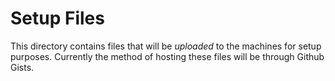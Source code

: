 # Setup Files 
This directory contains files that will be *uploaded* to the machines for setup purposes. Currently the method of hosting these files will be through Github Gists.